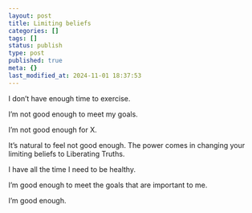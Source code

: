 ```yaml
---
layout: post
title: Limiting beliefs
categories: []
tags: []
status: publish
type: post
published: true
meta: {}
last_modified_at: 2024-11-01 18:37:53
---
```


I don’t have enough time to exercise.

I’m not good enough to meet my goals.

I’m not good enough for X.

It’s natural to feel not good enough. The power comes in changing your limiting beliefs to Liberating Truths.

I have all the time I need to be healthy.

I’m good enough to meet the goals that are important to me.

I’m good enough.
